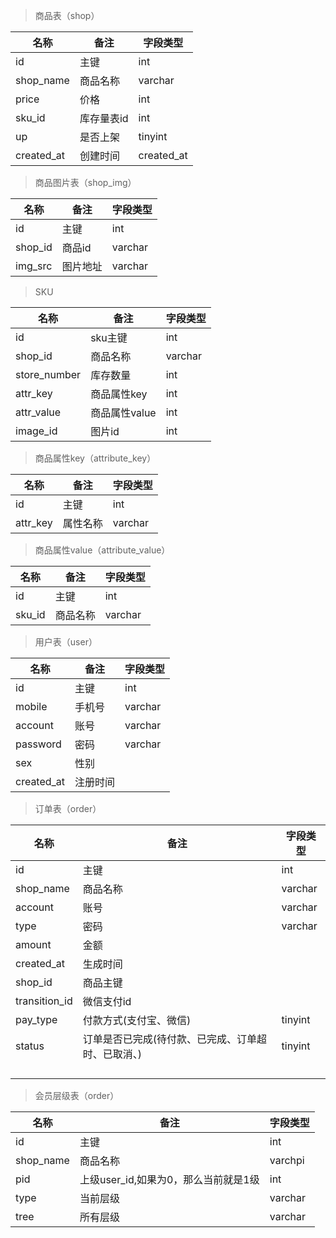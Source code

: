 >商品表（shop）

| 名称       | 备注       | 字段类型   |
| ---------- | ---------- | ---------- |
| id         | 主键       | int        |
| shop_name  | 商品名称   | varchar    |
| price      | 价格       | int        |
| sku_id     | 库存量表id | int        |
| up         | 是否上架   | tinyint    |
| created_at | 创建时间   | created_at |



> 商品图片表（shop_img）

| 名称    | 备注     | 字段类型 |
| ------- | -------- | -------- |
| id      | 主键     | int      |
| shop_id | 商品id   | varchar  |
| img_src | 图片地址 | varchar  |




> SKU

| 名称         | 备注          | 字段类型 |
| ------------ | ------------- | -------- |
| id           | sku主键       | int      |
| shop_id      | 商品名称      | varchar  |
| store_number | 库存数量      | int      |
| attr_key     | 商品属性key   | int      |
| attr_value   | 商品属性value | int      |
| image_id     | 图片id        | int      |

> 商品属性key（attribute_key）

| 名称     | 备注     | 字段类型 |
| -------- | -------- | -------- |
| id       | 主键     | int      |
| attr_key | 属性名称 | varchar  |

> 商品属性value（attribute_value）

| 名称   | 备注     | 字段类型 |
| ------ | -------- | -------- |
| id     | 主键     | int      |
| sku_id | 商品名称 | varchar  |




> 用户表（user）

| 名称       | 备注     | 字段类型 |
| ---------- | -------- | -------- |
| id         | 主键     | int      |
| mobile     | 手机号   | varchar  |
| account    | 账号     | varchar  |
| password   | 密码     | varchar  |
| sex        | 性别     |          |
| created_at | 注册时间 |          |


> 订单表（order）

| 名称       | 备注     | 字段类型 |
| ---------- | -------- | -------- |
| id         | 主键     | int      |
| shop_name | 商品名称 | varchar  |
| account    | 账号     | varchar  |
| type       | 密码     | varchar  |
| amount     | 金额     |          |
| created_at | 生成时间 |          |
| shop_id | 商品主键 | |
| transition_id | 微信支付id | |
| pay_type | 付款方式(支付宝、微信) | tinyint |
| status | 订单是否已完成(待付款、已完成、订单超时、已取消、) | tinyint |
|  |  | |
|  |  | |
|  |  | |
|  |  | |


> 会员层级表（order）

| 名称       | 备注     | 字段类型 |
| ---------- | -------- | -------- |
| id         | 主键     | int      |
| shop_name | 商品名称 | varchpi |
| pid | 上级user_id,如果为0，那么当前就是1级 | int |
| type       | 当前层级 | varchar  |
| tree   | 所有层级 | varchar  |